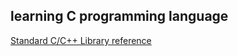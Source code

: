 ## learning C programming language 

[Standard C/C++ Library reference](https://cplusplus.com/reference/)




